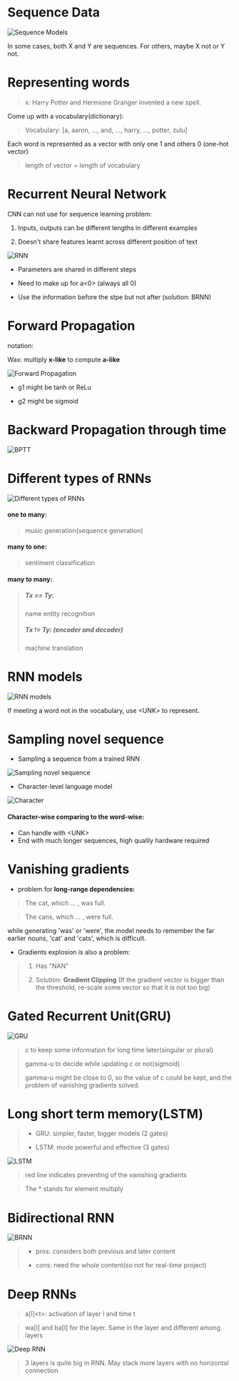 # Sequence Data

![Sequence Models](resources/SequenceModels1.jpg)

In some cases, both X and Y are sequences. For others, maybe X not or Y not.

# Representing words

> x: Harry Potter and Hermione Granger invented a new spell.

Come up with a vocabulary(dictionary):

> Vocabulary: [a, aaron, ..., and, ..., harry, ..., potter, zulu]

Each word is represented as a vector with only one 1 and others 0 (one-hot vector)

> length of vector = length of vocabulary

# Recurrent Neural Network

CNN can not use for sequence learning problem:

1. Inputs, outputs can be different lengths in different examples

2. Doesn't share features learnt across different position of text

![RNN](resources/RNN.jpg)

- Parameters are shared in different steps

- Need to make up for a<0> (always all 0)

- Use the information before the stpe but not after (solution: BRNN)

# Forward Propagation

notation:

Wax: multiply **x-like** to compute **a-like**

![Forward Propagation](resources/ForwardPropagation.jpg)

- g1 might be tanh or ReLu

- g2 might be sigmoid

# Backward Propagation through time

![BPTT](resources/BPTT.jpg)

# Different types of RNNs

![Different types of RNNs](resources/DifferentRNNs.jpg)

#### one to many:

> music generation(sequence generation)

#### many to one:

> sentiment classification

#### many to many:

> ##### Tx == Ty:
> 
> name entity recognition
> 
> ##### Tx != Ty: (encoder and decoder)
> 
> machine translation

# RNN models

![RNN models](resources/RNNModels.jpg)

If meeting a word not in the vocabulary, use \<UNK> to represent.

# Sampling novel sequence

- Sampling a sequence from a trained RNN

![Sampling novel sequence](resources/Sampling.jpg)

- Character-level language model

![Character](resources/Character.jpg)

#### Character-wise comparing to the word-wise:

- Can handle with \<UNK>
- End with much longer sequences, high qualily hardware required


# Vanishing gradients

- problem for **long-range dependencies:**

> The cat, which ... , was full.

> The cans, which ... , were full.

while generating 'was' or 'were', the model needs to remember the far earlier nouns, 'cat' and 'cats', which is difficult.

- Gradients explosion is also a problem:

> 1. Has "NAN"
> 
> 2. Solution: **Gradient Clipping** (If the gradient vector is bigger than the threshold, re-scale some vector so that it is not too big)

# Gated Recurrent Unit(GRU)

![GRU](resources/GRU.jpg)

> c to keep some information for long time later(singular or plural)
> 
> gamma-u to decide while updating c or not(sigmoid)
> 
> gamma-u might be close to 0, so the value of c could be kept, and the problem of vanishing gradients solved.

# Long short term memory(LSTM)
 
> - GRU: simpler, faster, bigger models (2 gates)
> 
> - LSTM: mode powerful and effective (3 gates)

![LSTM](resources/LSTM.jpg)

> red line indicates preventing of the vanishing gradients

> The * stands for element multiply

# Bidirectional RNN

![BRNN](resources/BRNN.jpg)

> - pros: considers both previous and later content
> 
> - cons: need the whole content(so not for real-time project)

# Deep RNNs

> a[l]\<t>: activation of layer l and time t

> wa[l] and ba[l] for the layer. Same in the layer and different among layers

![Deep RNN](resources/DeepRNN.jpg)

> 3 layers is quite big in RNN. May stack more layers with no horizontal connection
